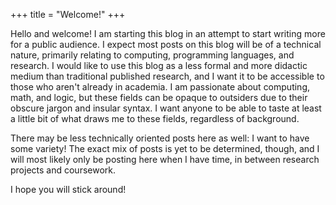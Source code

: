 +++
title = "Welcome!"
+++

Hello and welcome! I am starting this blog in an attempt to start writing more
for a public audience.  I expect most posts on this blog will be of a technical
nature, primarily relating to computing, programming languages, and research. I
would like to use this blog as a less formal and more didactic medium than
traditional published research, and I want it to be accessible to those who
aren't already in academia. I am passionate about computing, math, and logic,
but these fields can be opaque to outsiders due to their obscure jargon and
insular syntax. I want anyone to be able to taste at least a little bit of what
draws me to these fields, regardless of background.

There may be less technically oriented posts here as well: I want to have some
variety! The exact mix of posts is yet to be determined, though, and I will most
likely only be posting here when I have time, in between research projects and
coursework.

I hope you will stick around!
